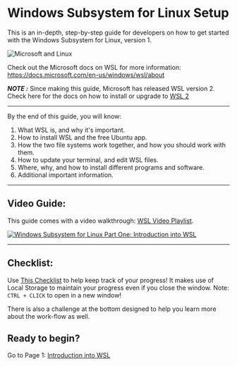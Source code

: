 # Windows Subsystem for Linux Setup

This is an in-depth, step-by-step guide for developers on how to get started with the Windows Subsystem for Linux, version 1. 

![Microsoft and Linux](https://i.imgur.com/GOij8My.png)

Check out the Microsoft docs on WSL for more information: https://docs.microsoft.com/en-us/windows/wsl/about

_**NOTE :**_ Since making this guide, Microsoft has released WSL version 2. Check here for the docs on how to install or upgrade to [WSL 2](https://docs.microsoft.com/en-us/windows/wsl/install-win10#step-2---check-requirements-for-running-wsl-2)

---

By the end of this guide, you will know:

1. What WSL is, and why it's important.
1. How to install WSL and the free Ubuntu app.
1. How the two file systems work together, and how you should work with them.
1. How to update your terminal, and edit WSL files.
1. Where, why, and how to install different programs and software.
1. Additional important information.

---


## Video Guide:

This guide comes with a video walkthrough:
[WSL Video Playlist](https://www.youtube.com/channel/UCh0yhZV7OrQ-vojQBqSF0RA/).

<a href="http://www.youtube.com/watch?feature=player_embedded&v=ixqKqHfCDWM" target="_blank"><img src="http://img.youtube.com/vi/ixqKqHfCDWM/0.jpg" alt="Windows Subsystem for Linux Part One: Introduction into WSL"/></a>

---

## Checklist:

Use [This Checklist](https://michaeltreat.github.io/Windows-Subsystem-For-Linux-Setup-Guide/) to help keep track of your progress! It makes use of Local Storage to maintain your progress even if you close the window. Note:  `CTRL + CLICK` to open in a new window!

There is also a challenge at the bottom designed to help you learn more about the work-flow as well.

## Ready to begin?

Go to Page 1: [Introduction into WSL](./readmes/01_preface.md)
